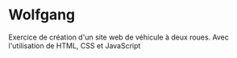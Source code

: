 # Wolfgang

Exercice de création d'un site web de véhicule à deux roues. Avec l'utilisation de HTML, CSS et JavaScript
